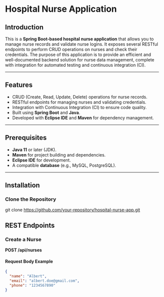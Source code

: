 # Hospital Nurse Application

## Introduction

This is a **Spring Boot-based hospital nurse application** that allows you to manage nurse records and validate nurse logins. It exposes several RESTful endpoints to perform CRUD operations on nurses and check their credentials. The purpose of this application is to provide an efficient and well-documented backend solution for nurse data management, complete with integration for automated testing and continuous integration (CI).

---

## Features

- CRUD (Create, Read, Update, Delete) operations for nurse records.
- RESTful endpoints for managing nurses and validating credentials.
- Integration with Continuous Integration (CI) to ensure code quality.
- Built using **Spring Boot** and **Java**.
- Developed with **Eclipse IDE** and **Maven** for dependency management.

---

## Prerequisites

- **Java 11** or later (JDK).
- **Maven** for project building and dependencies.
- **Eclipse IDE** for development.
- A compatible **database** (e.g., MySQL, PostgreSQL).

---

## Installation

### Clone the Repository


git clone https://github.com/your-repository/hospital-nurse-app.git


## REST Endpoints

### Create a Nurse

**POST /api/nurses**

#### Request Body Example
```json
{
  "name": "Albert",
  "email": "albert.doe@gmail.com",
  "phone": "1234567890" 
}


